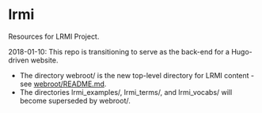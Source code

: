 # lrmi
Resources for LRMI Project.

2018-01-10: This repo is transitioning to serve as the back-end for a Hugo-driven website.
* The directory webroot/ is the new top-level directory for LRMI content - see [webroot/README.md](https://github.com/dcmi/lrmi/blob/master/webroot/README.md).
* The directories lrmi_examples/, lrmi_terms/, and lrmi_vocabs/ will become superseded by webroot/.
